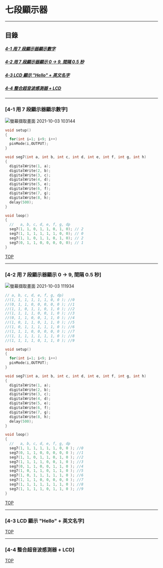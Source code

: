 # 七段顯示器
<a name="000"/>

---
## 目錄
##### [4-1 用 7 段顯示器顯示數字](#001)
##### [4-2 用 7 段顯示器顯示 0 -> 9, 間隔 0.5 秒](#002)
##### [4-3 LCD 顯示 "Hello" + 英文名字](#003)
##### [4-4 整合超音波感測器 + LCD](#004)
---

<a name="001"/>

### [4-1 用 7 段顯示器顯示數字]
![螢幕擷取畫面 2021-10-03 103144](https://user-images.githubusercontent.com/89327055/135737907-645508da-318f-47e3-9707-24c71517873d.png)
````C
void setup()
{
  for(int i=1; i<9; i++)
  pinMode(i,OUTPUT);
}

void seg7(int a, int b, int c, int d, int e, int f, int g, int h)
{
  digitalWrite(1, a);
  digitalWrite(2, b);
  digitalWrite(3, c);
  digitalWrite(4, d);
  digitalWrite(5, e);
  digitalWrite(6, f);
  digitalWrite(7, g);
  digitalWrite(8, h);
  delay(500);
}

void loop()
{
  //   a, b, c, d, e, f, g, dp
  seg7(1, 1, 0, 1, 1, 0, 1, 0); // 2 
  seg7(1, 1, 1, 1, 1, 1, 0, 0); // 0  
  seg7(1, 1, 0, 1, 1, 0, 1, 0); // 2  
  seg7(0, 1, 1, 0, 0, 0, 0, 0); // 1
}
````

[TOP](#000)

---

<a name="002"/>

### [4-2 用 7 段顯示器顯示 0 -> 9, 間隔 0.5 秒]
![螢幕擷取畫面 2021-10-03 111934](https://user-images.githubusercontent.com/89327055/135738188-2425b0ec-1b12-443a-b1d2-12c7f0721737.png)
````C
// a, b, c, d, e, f, g, dp)
//(1, 1, 1, 1, 1, 1, 0, 0 ); //0
//(0, 1, 1, 0, 0, 0, 0, 0 ); //1
//(1, 1, 0, 1, 1, 0, 1, 0 ); //2
//(1, 1, 1, 1, 0, 0, 1, 0 ); //3
//(0, 1, 1, 0, 0, 1, 1, 0 ); //4
//(1, 0, 1, 1, 0, 1, 1, 0 ); //5
//(1, 0, 1, 1, 1, 1, 1, 0 ); //6
//(1, 1, 1, 0, 0, 0, 0, 0 ); //7
//(1, 1, 1, 1, 1, 1, 1, 0 ); //8
//(1, 1, 1, 1, 0, 1, 1, 0 ); //9

void setup()
{
  for(int i=1; i<9; i++)
  pinMode(i,OUTPUT);
}

void seg7(int a, int b, int c, int d, int e, int f, int g, int h)
{
  digitalWrite(1, a);
  digitalWrite(2, b);
  digitalWrite(3, c);
  digitalWrite(4, d);
  digitalWrite(5, e);
  digitalWrite(6, f);
  digitalWrite(7, g);
  digitalWrite(8, h);
  delay(500);
}

void loop()
{
  //   a, b, c, d, e, f, g, dp
  seg7(1, 1, 1, 1, 1, 1, 0, 0 ); //0
  seg7(0, 1, 1, 0, 0, 0, 0, 0 ); //1
  seg7(1, 1, 0, 1, 1, 0, 1, 0 ); //2
  seg7(1, 1, 1, 1, 0, 0, 1, 0 ); //3
  seg7(0, 1, 1, 0, 0, 1, 1, 0 ); //4
  seg7(1, 0, 1, 1, 0, 1, 1, 0 ); //5
  seg7(1, 0, 1, 1, 1, 1, 1, 0 ); //6
  seg7(1, 1, 1, 0, 0, 0, 0, 0 ); //7
  seg7(1, 1, 1, 1, 1, 1, 1, 0 ); //8
  seg7(1, 1, 1, 1, 0, 1, 1, 0 ); //9
}
````


[TOP](#000)

---

<a name="003"/>

### [4-3 LCD 顯示 "Hello" + 英文名字]

[TOP](#000)

---

<a name="004"/>

### [4-4 整合超音波感測器 + LCD]

[TOP](#000)
